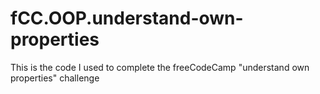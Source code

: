 # fCC.OOP.understand-own-properties
This is the code I used to complete the freeCodeCamp "understand own properties" challenge
